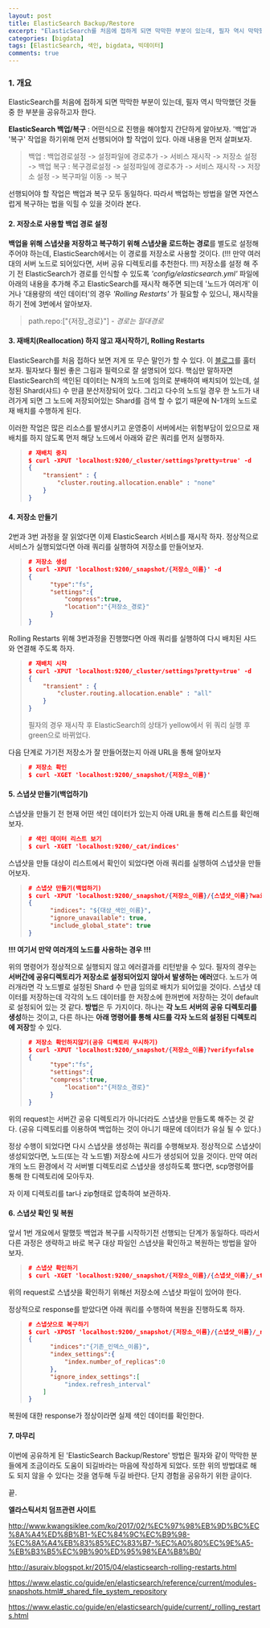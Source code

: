 ```yaml
---
layout: post
title: ElasticSearch Backup/Restore
excerpt: "ElasticSearch를 처음에 접하게 되면 막막한 부분이 있는데, 필자 역시 막막했던 것들 중 한 부분을 공유하고자 한다."
categories: [bigdata]
tags: [ElasticSearch, 색인, bigdata, 빅데이터]
comments: true
---
```


### 1. 개요

ElasticSearch를 처음에 접하게 되면 막막한 부분이 있는데, 필자 역시 막막했던 것들 중 한 부분을 공유하고자 한다. 

**ElasticSearch 백업/복구** : 어떤식으로 진행을 해야할지 간단하게 알아보자. '백업'과 '복구' 작업을 하기위해 먼저 선행되어야 할 작업이 있다. 아래 내용을 먼저 살펴보자. 

> 백업 : 백업경로설정 -> 설정파일에 경로추가 -> 서비스 재시작 -> 저장소 설정 -> 백업
> 복구 : 복구경로설정 -> 설정파일에 경로추가 -> 서비스 재시작 -> 저장소 설정 -> 복구파일 이동 -> 복구

선행되어야 할 작업은 백업과 복구 모두 동일하다. 따라서 백업하는 방법을 알면 자연스럽게 복구하는 법을 익힐 수 있을 것이라 본다.








#### 2. 저장소로 사용할 백업 경로 설정

**백업을 위해 스냅샷을 저장하고 복구하기 위해 스냅샷을 로드하는 경로**를 별도로 설정해 주어야 하는데, ElasticSearch에서는 이 경로를 저장소로 사용할 것이다. (!!! 만약 여러대의 서버 노드로 되어있다면, 서버 공유 디렉토리를 추천한다. !!!)
저장소를 설정 해 주기 전 ElasticSearch가 경로를 인식할 수 있도록  *'config/elasticsearch.yml'* 파일에 아래의 내용을 추가해 주고 ElasticSearch를 재시작 해주면 되는데 '노드가 여러개' 이거나 '대용량의 색인 데이터'의 경우 *'Rolling Restarts'* 가 필요할 수 있으니, 재시작을 하기 전에 3번에서 알아보자.

> path.repo:["{저장_경로}"]
> *- 경로는 절대경로*



#### 3. 재배치(Reallocation) 하지 않고 재시작하기, Rolling Restarts

ElasticSearch를 처음 접하다 보면 저게 또 무슨 말인가 할 수 있다. 이 [블로그][rollingRestartLink]를 훌터보자. 필자보다 훨씬 좋은 그림과 필력으로 잘 설명되어 있다. 핵심만 말하자면 ElasticSearch의 색인된 데이터는 N개의 노드에 임의로 분배하여 배치되어 있는데, 설정된 Shard(샤드) 수 만큼 분산저장되어 있다. 그리고 다수의 노드일 경우 한 노드가 내려가게 되면 그 노드에 저장되어있는 Shard를 검색 할 수 없기 때문에 N-1개의 노드로 재 배치를 수행하게 된다.

이러한 작업은 많은 리소스를 발생시키고 운영중이 서버에서는 위험부담이 있으므로 재 배치를 하지 않도록 먼저 해당 노드에서 아래와 같은 쿼리를 먼저 실행하자.

> ```json
> # 재배치 중지
> $ curl -XPUT 'localhost:9200/_cluster/settings?pretty=true' -d
> {
>     "transient" : {
>         "cluster.routing.allocation.enable" : "none"
>     }
> }
> ```



#### 4. 저장소 만들기

2번과 3번 과정을 잘 읽었다면 이제 ElasticSearch 서비스를 재시작 하자. 정상적으로 서비스가 실행되었다면 아래 쿼리를 실행하여 저장소를 만들어보자.

> ```json
> # 저장소 생성
> $ curl -XPUT 'localhost:9200/_snapshot/{저장소_이름}' -d
> {
>   	"type":"fs",
>   	"settings":{
>       	"compress":true,
>       	"location":"{저장소_경로}"
>   	}
> }
> ```

Rolling Restarts 위해 3번과정을 진행했다면 아래 쿼리를 실행하여 다시 배치된 샤드와 연결해 주도록 하자.

> ```json
> # 재배치 시작
> $ curl -XPUT 'localhost:9200/_cluster/settings?pretty=true' -d
> {
>     "transient" : {
>         "cluster.routing.allocation.enable" : "all"
>     }
> }
> ```
>
> 필자의 경우 재시작 후 ElasticSearch의 상태가 yellow에서 위 쿼리 실행 후 green으로 바뀌었다.

다음 단계로 가기전 저장소가 잘 만들어졌는지 아래 URL을 통해 알아보자

> ```json
> # 저장소 확인
> $ curl -XGET 'localhost:9200/_snapshot/{저장소_이름}'
> ```



#### 5. 스냅샷 만들기(백업하기)

스냅샷을 만들기 전 현재 어떤 색인 데이터가 있는지 아래 URL을 통해 리스트를 확인해 보자.

> ```json
> # 색인 데이터 리스트 보기
> $ curl -XGET 'localhost:9200/_cat/indices'
> ```

스냅샷을 만들 대상이 리스트에서 확인이 되었다면 아래 쿼리를 실행하여 스냅샷을 만들어보자.

> ```Json
> # 스냅샷 만들기(백업하기)
> $ curl -XPUT 'localhost:9200/_snapshot/{저장소_이름}/{스냅샷_이름}?wait_for_completion=true' -d
> {
>   	"indices": "${대상_색인_이름}",
>   	"ignore_unavailable": true,
>   	"include_global_state": true
> }
> ```

**!!! 여기서 만약 여러개의 노드를 사용하는 경우 !!!**

위의 명령어가 정상적으로 실행되지 않고 에러결과를 리턴받을 수 있다. 필자의 경우는 **서버간에 공유디렉토리가 저장소로 설정되어있지 않아서 발생하는 에러**였다. 노드가 여러개라면 각 노드별로 설정된 Shard 수 만큼 임의로 배치가 되어있을 것이다. 스냅샷 데이터를 저장하는데 각각의 노드 데이터를 한 저장소에 한꺼번에 저장하는 것이 default로 설정되어 있는 것 같다.
**방법**은 두 가지이다. 하나는 **각 노드 서버의 공유 디렉토리를 생성**하는 것이고, 다른 하나는 **아래 명령어를 통해 샤드를 각자 노드의 설정된 디렉토리에 저장**할 수 있다.

> ```json
> # 저장소 확인하지않기(공유 디렉토리 무시하기)
> $ curl -XPUT 'localhost:9200/_snapshot/{저장소_이름}?verify=false
> {
>   	"type":"fs",
>   	"settings":{
>     	"compress":true,
>       	"location":"{저장소_경로}"
>   	}
> }
> ```

위의 request는 서버간 공유 디렉토리가 아니더라도 스냅샷을 만들도록 해주는 것 같다.
(공유 디렉토리를 이용하여 백업하는 것이 아니기 때문에 데이터가 유실 될 수 있다.)

정상 수행이 되었다면 다시 스냅샷을 생성하는 쿼리를 수행해보자. 정상적으로 스냅샷이 생성되었다면, 노드(또는 각 노드별) 저장소에 샤드가 생성되어 있을 것이다. 만약 여러개의 노드 환경에서 각 서버별 디렉토리로 스냅샷을 생성하도록 했다면, scp명령어를 통해 한 디렉토리에 모아두자.

자 이제 디렉토리를 tar나 zip형태로 압축하여 보관하자.



#### 6. 스냅샷 확인 및 복원

앞서 1번 개요에서 말했듯 백업과 복구를 시작하기전 선행되는 단계가 동일하다. 따라서 다른 과정은 생략하고 바로 복구 대상 파일인 스냅샷을 확인하고 복원하는 방법을 알아보자.

> ```json
> # 스냅샷 확인하기
> $ curl -XGET 'localhost:9200/_snapshot/{저장소_이름}/{스냅샷_이름}/_status'
> ```

위의 request로 스냅샷을 확인하기 위해선 저장소에 스냅샷 파일이 있어야 한다.

정상적으로 response를 받았다면 아래 쿼리를 수행하여 복원을 진행하도록 하자.

> ```json
> # 스냅샷으로 복구하기
> $ curl -XPOST 'localhost:9200/_snapshot/{저장소_이름}/{스냅샷_이름}/_restore' -d
> {
>   	"indices":"{기존_인덱스_이름}",
>   	"index_settings":{
>       	"index.number_of_replicas":0
>   	},
>   	"ignore_index_settings":[
>       	"index.refresh_interval"
>     ]
> }
> ```

복원에 대한 response가 정상이라면 실제 색인 데이터를 확인한다.



#### 7. 마무리

이번에 공유하게 된 'ElasticSearch Backup/Restore' 방법은 필자와 같이 막막한 분들에게 조금이라도 도움이 되길바라는 마음에 작성하게 되었다. 또한 위의 방법대로 해도 되지 않을 수 있다는 것을 염두해 두길 바란다. 단지 경험을 공유하기 위한 글이다.



끝.





**엘라스틱서치 덤프관련 사이트**

http://www.kwangsiklee.com/ko/2017/02/%EC%97%98%EB%9D%BC%EC%8A%A4%ED%8B%B1-%EC%84%9C%EC%B9%98-%EC%8A%A4%EB%83%85%EC%83%B7-%EC%A0%80%EC%9E%A5-%EB%B3%B5%EC%9B%90%ED%95%98%EA%B8%B0/

http://asuraiv.blogspot.kr/2015/04/elasticsearch-rolling-restarts.html

https://www.elastic.co/guide/en/elasticsearch/reference/current/modules-snapshots.html#_shared_file_system_repository

https://www.elastic.co/guide/en/elasticsearch/guide/current/_rolling_restarts.html

[rollingRestartLink]: http://asuraiv.blogspot.kr/2015/04/elasticsearch-rolling-restarts.html

